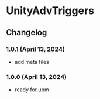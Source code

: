 # UnityAdvTriggers

## Changelog

### 1.0.1 (April 13, 2024)
+ add meta files

### 1.0.0 (April 13, 2024)
+ ready for upm

